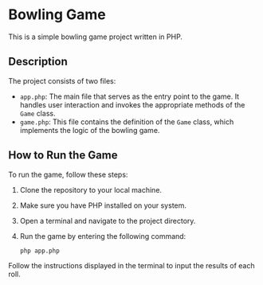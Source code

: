 # Bowling Game

This is a simple bowling game project written in PHP.

## Description

The project consists of two files:

- `app.php`: The main file that serves as the entry point to the game. It handles user interaction and invokes the appropriate methods of the `Game` class.
- `game.php`: This file contains the definition of the `Game` class, which implements the logic of the bowling game.

## How to Run the Game

To run the game, follow these steps:

1. Clone the repository to your local machine.
2. Make sure you have PHP installed on your system.
3. Open a terminal and navigate to the project directory.
4. Run the game by entering the following command:

   ```shell
   php app.php
Follow the instructions displayed in the terminal to input the results of each roll.

